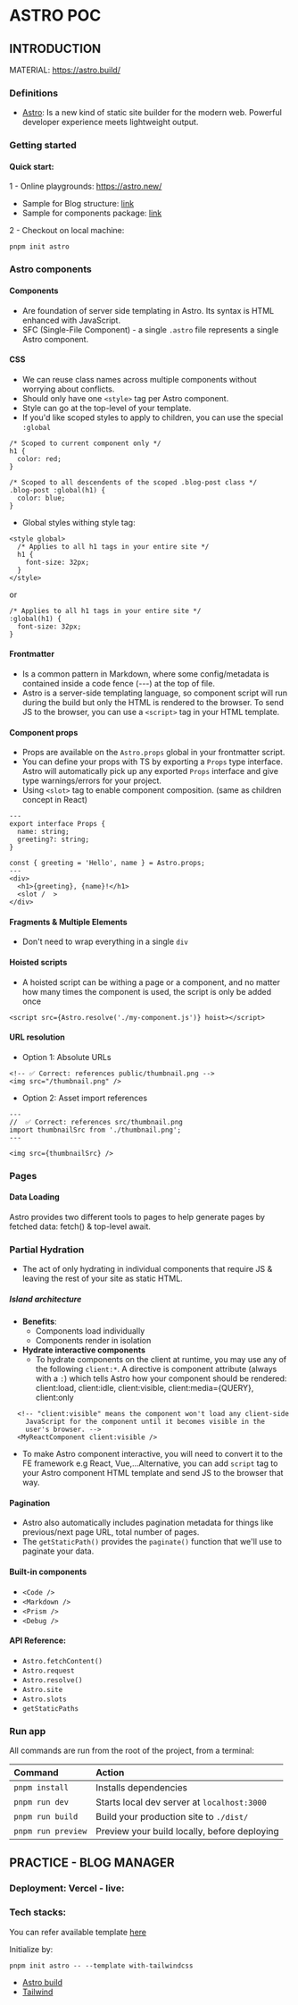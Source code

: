 # ASTRO POC

## INTRODUCTION
MATERIAL: https://astro.build/

### Definitions
- [Astro](https://astro.build/): Is a new kind of static site builder for the modern web. Powerful developer experience meets lightweight output.

### Getting started
#### Quick start:
1 - Online playgrounds:
https://astro.new/

- Sample for Blog structure: [link](https://codesandbox.io/s/github/withastro/astro/tree/latest/examples/blog-multiple-authors) 
- Sample for components package: [link](https://codesandbox.io/s/github/withastro/astro/tree/latest/examples/component)

2 - Checkout on local machine:
```
pnpm init astro
```
### Astro components
#### Components
- Are foundation of server side templating in Astro. Its syntax is HTML enhanced with JavaScript.
- SFC (Single-File Component) - a single `.astro` file represents a single Astro component.
#### CSS
- We can reuse class names across multiple components without worrying about conflicts.
- Should only have one `<style>` tag per Astro component.
- Style can go at the top-level of your template.
- If you'd like scoped styles to apply to children, you can use the special `:global` 

```
/* Scoped to current component only */
h1 {
  color: red;
}

/* Scoped to all descendents of the scoped .blog-post class */
.blog-post :global(h1) {
  color: blue;
}
```

- Global styles withing style tag:

```
<style global>
  /* Applies to all h1 tags in your entire site */
  h1 {
    font-size: 32px;
  }
</style>
```

or

```
/* Applies to all h1 tags in your entire site */
:global(h1) {
  font-size: 32px;
}
```

#### Frontmatter
- Is a common pattern in Markdown, where some config/metadata is contained inside a code fence (---) at the top of file.
- Astro is a server-side templating language, so component script will run during the build but only the HTML is rendered to the browser. To send JS to the browser, you can use a `<script>` tag in your HTML template.

#### Component props
- Props are available on the `Astro.props` global in your frontmatter script.
- You can define your props with TS by exporting a `Props` type interface. Astro will automatically pick up any exported `Props` interface and give type warnings/errors for your project.
- Using `<slot>` tag to enable component composition. (same as children concept in React)

```
---
export interface Props {
  name: string;
  greeting?: string;
}

const { greeting = 'Hello', name } = Astro.props;
---
<div>
  <h1>{greeting}, {name}!</h1>
  <slot /  >
</div>
```

#### Fragments & Multiple Elements
- Don't need to wrap everything in a single `div`

#### Hoisted scripts
- A hoisted script can be withing a page or a component, and no matter how many times the component is used, the script is only be added once

```
<script src={Astro.resolve('./my-component.js')} hoist></script>
```

#### URL resolution
- Option 1: Absolute URLs

```
<!-- ✅ Correct: references public/thumbnail.png -->
<img src="/thumbnail.png" />
```

- Option 2: Asset import references

```
---
//  ✅ Correct: references src/thumbnail.png
import thumbnailSrc from './thumbnail.png';
---

<img src={thumbnailSrc} />
```

### Pages
#### Data Loading
Astro provides two different tools to pages to help generate pages by fetched data: fetch() & top-level await.
### Partial Hydration
- The act of only hydrating in individual components that require JS & leaving the rest of your site as static HTML. 

##### **Island architecture**
- **Benefits**:
  + Components load individually
  + Components render in isolation
- **Hydrate interactive components**
  + To hydrate components on the client at runtime, you may use any of the following `client:*`. A directive is component attribute (always with a `:`) which tells Astro how your component should be rendered: client:load, client:idle, client:visible, client:media={QUERY}, client:only

```
  <!-- "client:visible" means the component won't load any client-side
    JavaScript for the component until it becomes visible in the
    user's browser. -->
  <MyReactComponent client:visible />
```

  + To make Astro component interactive, you will need to convert it to the FE framework e.g React, Vue,...Alternative, you can add `script` tag to your Astro component HTML template and send JS to the browser that way.

#### Pagination
- Astro also automatically includes pagination metadata for things like previous/next page URL, total number of pages.
- The `getStaticPath()` provides the `paginate()` function that we'll use to paginate your data.

#### Built-in components
- `<Code />`
- `<Markdown />`
- `<Prism />`
- `<Debug />`

#### API Reference:
- `Astro.fetchContent()`
- `Astro.request`
- `Astro.resolve()`
- `Astro.site`
- `Astro.slots`
- `getStaticPaths`

### Run app

All commands are run from the root of the project, from a terminal:

| Command            | Action                                       |
|:----------------   |:-------------------------------------------- |
| `pnpm install`     | Installs dependencies                        |
| `pnpm run dev`     | Starts local dev server at `localhost:3000`  |
| `pnpm run build`   | Build your production site to `./dist/`      |
| `pnpm run preview` | Preview your build locally, before deploying |



## PRACTICE - BLOG MANAGER
### Deployment: Vercel - live:
### Tech stacks:
You can refer available template [here](https://stackblitz.com/github/withastro/astro/tree/latest/examples/with-tailwindcss)

Initialize by:
```
pnpm init astro -- --template with-tailwindcss
```

- [Astro build](https://docs.astro.build/en/getting-started/)
- [Tailwind](https://tailwindcss.com)
